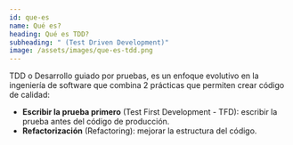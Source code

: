 ```yaml
---
id: que-es
name: Qué es?
heading: Qué es TDD?
subheading: " (Test Driven Development)"
image: /assets/images/que-es-tdd.png
---
```


TDD o Desarrollo guiado por pruebas, es un enfoque evolutivo en la ingeniería de software que combina 2 prácticas que permiten crear código de calidad: 
- **Escribir la prueba primero** (Test First Development - TFD): escribir la prueba antes del código de producción.
- **Refactorización** (Refactoring): mejorar la estructura del código.
